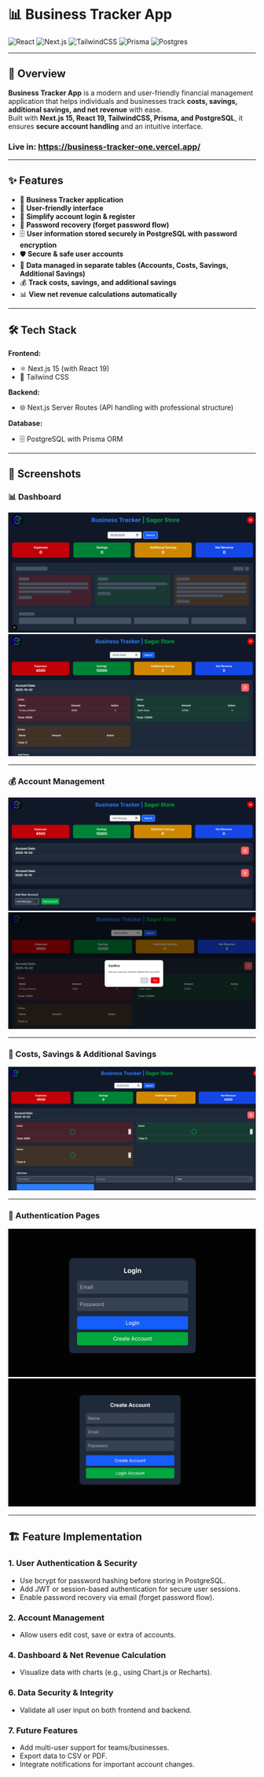 # 📊 Business Tracker App

![React](https://img.shields.io/badge/React-19-blue?logo=react)
![Next.js](https://img.shields.io/badge/Next.js-15-black?logo=nextdotjs)
![TailwindCSS](https://img.shields.io/badge/TailwindCSS-3.4-blue?logo=tailwindcss)
![Prisma](https://img.shields.io/badge/Prisma-ORM-green?logo=prisma)
![Postgres](https://img.shields.io/badge/Postgres-15-blue?logo=postgresql)

---

## 🚀 Overview
**Business Tracker App** is a modern and user-friendly financial management application that helps individuals and businesses track **costs, savings, additional savings, and net revenue** with ease.  
Built with **Next.js 15, React 19, TailwindCSS, Prisma, and PostgreSQL**, it ensures **secure account handling** and an intuitive interface.

### Live in: https://business-tracker-one.vercel.app/

---

## ✨ Features
- 📌 **Business Tracker application**
- 🎨 **User-friendly interface**
- 🔐 **Simplify account login & register**
- 🔑 **Password recovery (forget password flow)**
- 🗄 **User information stored securely in PostgreSQL with password encryption**
- 🛡 **Secure & safe user accounts**
- 📂 **Data managed in separate tables (Accounts, Costs, Savings, Additional Savings)**
- 💰 **Track costs, savings, and additional savings**
- 📊 **View net revenue calculations automatically**

---

## 🛠 Tech Stack
**Frontend:**
- ⚛️ Next.js 15 (with React 19)
- 🎨 Tailwind CSS

**Backend:**
- 🌐 Next.js Server Routes (API handling with professional structure)

**Database:**
- 🗄 PostgreSQL with Prisma ORM

---

## 📸 Screenshots

### 📊 Dashboard
![Dashboard Overview](https://raw.githubusercontent.com/MdAkbar05/business-tracker/refs/heads/main/presentation/Dashboar-loading.png)
![Dashboard Overview](https://raw.githubusercontent.com/MdAkbar05/business-tracker/refs/heads/main/presentation/Main-Dashboard.png)

---

### 💰 Account Management
![Account List](https://raw.githubusercontent.com/MdAkbar05/business-tracker/refs/heads/main/presentation/multi-account-management.png)
![Add Account](https://raw.githubusercontent.com/MdAkbar05/business-tracker/refs/heads/main/presentation/account-management.png)

---

### 📂 Costs, Savings & Additional Savings
![Track Costs, Savings, Additional Savings](https://raw.githubusercontent.com/MdAkbar05/business-tracker/refs/heads/main/presentation/track-cost-save-additional.png)

---

### 🔐 Authentication Pages
![Login Page](https://raw.githubusercontent.com/MdAkbar05/business-tracker/refs/heads/main/presentation/login.png)
![Register Page](https://raw.githubusercontent.com/MdAkbar05/business-tracker/refs/heads/main/presentation/register.png)

---



## 🏗️ Feature Implementation

### 1. User Authentication & Security
- Use bcrypt for password hashing before storing in PostgreSQL.
- Add JWT or session-based authentication for secure user sessions.
- Enable password recovery via email (forget password flow).

### 2. Account Management
- Allow users edit cost, save or extra of accounts.

### 4. Dashboard & Net Revenue Calculation
- Visualize data with charts (e.g., using Chart.js or Recharts).

### 6. Data Security & Integrity
- Validate all user input on both frontend and backend.

### 7. Future Features
- Add multi-user support for teams/businesses.
- Export data to CSV or PDF.
- Integrate notifications for important account changes.
